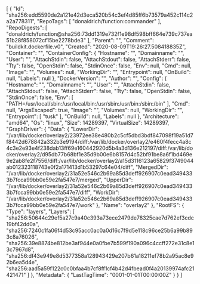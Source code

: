 [
  {
    "Id": "sha256:edd5590de2a121e42d3eca520b54c3ef4d85ff6b73579a452c114c2a2a778311",
    "RepoTags": [
      "donaldrich/function:commander"
    ],
    "RepoDigests": [
      "donaldrich/function@sha256:73dd1319e732f1e98df598bff664e739c737ea51b28f858072cf15be2278bde3"
    ],
    "Parent": "",
    "Comment": "buildkit.dockerfile.v0",
    "Created": "2020-08-09T19:26:27.508418835Z",
    "Container": "",
    "ContainerConfig": {
      "Hostname": "",
      "Domainname": "",
      "User": "",
      "AttachStdin": false,
      "AttachStdout": false,
      "AttachStderr": false,
      "Tty": false,
      "OpenStdin": false,
      "StdinOnce": false,
      "Env": null,
      "Cmd": null,
      "Image": "",
      "Volumes": null,
      "WorkingDir": "",
      "Entrypoint": null,
      "OnBuild": null,
      "Labels": null
    },
    "DockerVersion": "",
    "Author": "",
    "Config": {
      "Hostname": "",
      "Domainname": "",
      "User": "",
      "AttachStdin": false,
      "AttachStdout": false,
      "AttachStderr": false,
      "Tty": false,
      "OpenStdin": false,
      "StdinOnce": false,
      "Env": [
        "PATH=/usr/local/sbin:/usr/local/bin:/usr/sbin:/usr/bin:/sbin:/bin"
      ],
      "Cmd": null,
      "ArgsEscaped": true,
      "Image": "",
      "Volumes": null,
      "WorkingDir": "",
      "Entrypoint": [
        "tusk"
      ],
      "OnBuild": null,
      "Labels": null
    },
    "Architecture": "amd64",
    "Os": "linux",
    "Size": 14289397,
    "VirtualSize": 14289397,
    "GraphDriver": {
      "Data": {
        "LowerDir": "/var/lib/docker/overlay2/23972ee38e480b2c5cf5dbd3bdf847098f19a51d7f8442d678842a332b3e9194/diff:/var/lib/docker/overlay2/e460f4fecc4a8c4c3e2e93e4f238dab13ff69e160442920d5b4a3d136e212197/diff:/var/lib/docker/overlay2/d95db77b68bf1e35d9b00e6b8157d4c52bf91be8a6f1bd469e9e2ab8fe2f7556/diff:/var/lib/docker/overlay2/a15d3116123a65829f3749044ab012323118743e0f2a171413d1b53297c64e04/diff",
        "MergedDir": "/var/lib/docker/overlay2/31a52e546c2b69a85d3deff926907c0ead3494333b7fcca99bb0e59e2fa547e7/merged",
        "UpperDir": "/var/lib/docker/overlay2/31a52e546c2b69a85d3deff926907c0ead3494333b7fcca99bb0e59e2fa547e7/diff",
        "WorkDir": "/var/lib/docker/overlay2/31a52e546c2b69a85d3deff926907c0ead3494333b7fcca99bb0e59e2fa547e7/work"
      },
      "Name": "overlay2"
    },
    "RootFS": {
      "Type": "layers",
      "Layers": [
        "sha256:50644c29ef5a27c9a40c393a73ece2479de78325cae7d762ef3cdc19bf42dd0a",
        "sha256:7240c1fa06f4d53c95acc0ac0a0d16c7f9d5e118c96ce25b6a99b893c8a76026",
        "sha256:39e8874be812be3af944e0a0fbe7b599f190a096c4ccff272e31c8e13c7967d8",
        "sha256:df43e949e8d5377358a128943429e207b61a18211ef78b2a95ac8e92b6ea5d4e",
        "sha256:aad5a59f122c0c0bfaa4b7cf8ff1cf4b42d4fbead0f4a20139974afc21421471"
      ]
    },
    "Metadata": {
      "LastTagTime": "0001-01-01T00:00:00Z"
    }
  }
]
